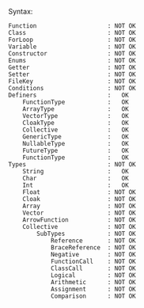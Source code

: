 


Syntax:

    Function                    : NOT OK
    Class                       : NOT OK
    ForLoop                     : NOT OK
    Variable                    : NOT OK
    Constructor                 : NOT OK
    Enums                       : NOT OK
    Getter                      : NOT OK
    Setter                      : NOT OK
    FileKey                     : NOT OK
    Conditions                  : NOT OK
    Definers                    :   OK
        FunctionType            :   OK
        ArrayType               :   OK
        VectorType              :   OK
        CloakType               :   OK
        Collective              :   OK
        GenericType             :   OK
        NullableType            :   OK
        FutureType              :   OK
        FunctionType            :   OK
    Types                       : NOT OK
        String                  :   OK
        Char                    :   OK
        Int                     :   OK
        Float                   : NOT OK
        Cloak                   : NOT OK
        Array                   : NOT OK
        Vector                  : NOT OK
        ArrowFunction           : NOT OK
        Collective              : NOT OK
            SubTypes            : NOT OK
                Reference       : NOT OK
                BraceReference  : NOT OK 
                Negative        : NOT OK
                FunctionCall    : NOT OK
                ClassCall       : NOT OK
                Logical         : NOT OK
                Arithmetic      : NOT OK
                Assignment      : NOT OK
                Comparison      : NOT OK

